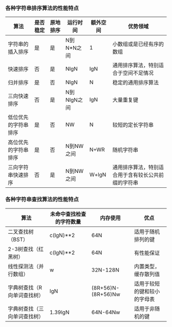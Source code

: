 ### 各种字符串排序算法的性能特点
|算法|是否稳定|原地排序|运行时间|额外空间|优势领域|
|-|-|-|-|-|-|
|字符串的插入排序|是|是|N到N*N之间|1|小数组或是已经有序的数组|
|快速排序|否|是|NlgN|lgN|通用排序算法，特别适合于空间不足情况|
|归并排序|是|否|NlgN|N|稳定的通用排序算法|
|三向快速排序|否|是|N到NlgN之间|lgN|大量重复键|
|低位优先的字符串排序|是|否|NW|N|较短的定长字符串|
|高位优先的字符串排序|是|否|N到NW之间|N+WR|随机字符串|
|三向字符串快速排序|否|是|N到NW之间|W+lgN|通用排序算法，特别适合用于含有较长公共前缀的字符串|

### 各种字符串查找算法的性能特点
|算法|未命中查找检查的字符数量|内存使用|优点|
|-|-|-|-|
|二叉查找树（BST）|c(lgN)**2|64N|适用于随机排列的键|
|2-3树查找（红黑树）|c(lgN)**2|64N|有性能保证|
|线性探测法（并行数组）|w|32N-128N|内置类型，缓存散列值|
|字典树查找（R向单词查找树）|lgN|(8R+56)N-(8R+56)Nw|适用于较短的键和较小的字母表|
|字典树查找（三向单词查找树）|1.39lgN|64N-64Nw|适用于非随机的键|

